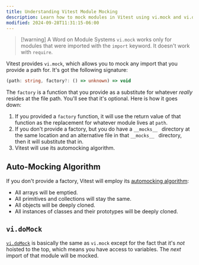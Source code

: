 ```yaml
---
title: Understanding Vitest Module Mocking
description: Learn how to mock modules in Vitest using vi.mock and vi.doMock.
modified: 2024-09-28T11:31:15-06:00
---
```


> [!warning] A Word on Module Systems
> `vi.mock` works only for modules that were imported with the `import` keyword. It doesn't work with `require`.

Vitest provides `vi.mock`, which allows you to mock any import that you provide a path for. It's got the following signature:

```ts
(path: string, factory?: () => unknown) => void
```

The `factory` is a function that you provide as a substitute for whatever _really_ resides at the file path. You'll see that it's optional. Here is how it goes down:

1. If you provided a `factory` function, it will use the return value of that function as the replacement for whatever module lives at `path`.
2. If you don't provide a factory, but you do have a `__mocks__ ` directory at the same location and an alternative file in that `__mocks__ ` directory, then it will substitute that in.
3. Vitest will use its automocking algorithm.

## Auto-Mocking Algorithm

If you don't provide a factory, Vitest will employ its [automocking algorithm](https://vitest.dev/guide/mocking.html#automocking-algorithm):

- All arrays will be emptied.
- All primitives and collections will stay the same.
- All objects will be deeply cloned.
- All instances of classes and their prototypes will be deeply cloned.

## `vi.doMock`

[`vi.doMock`](https://vitest.dev/api/vi.html#vi-domock) is basically the same as `vi.mock` except for the fact that it's _not_ hoisted to the top, which means you have access to variables. The _next_ import of that module will be mocked.
